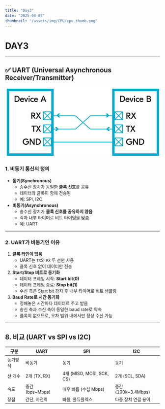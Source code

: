 ```yaml
---
title: "Day3"
date: "2025-08-08"
thumbnail: "/assets/img/CPU/cpu_thumb.png"
---
```


# DAY3

---

## ✅ UART (Universal Asynchronous Receiver/Transmitter)

![alt text](../../../../assets/img/CPU/UART.png)

### 1. 비동기 통신의 정의
- **동기(Synchronous)**  
  - 송수신 장치가 동일한 **클록 신호**를 공유  
  - 데이터와 클록이 함께 전송됨  
  - 예: SPI, I2C
- **비동기(Asynchronous)**  
  - 송수신 장치가 **클록 신호를 공유하지 않음**  
  - 각자 내부 타이머로 비트 타이밍을 맞춤  
  - 예: UART

---

### 2. UART가 비동기인 이유
1. **클록 라인이 없음**  
   - UART는 `TX`와 `RX` 두 선만 사용  
   - 클록 신호 없이 데이터만 전송
2. **Start/Stop 비트로 동기화**  
   - 데이터 프레임 시작: **Start bit(0)**  
   - 데이터 프레임 종료: **Stop bit(1)**  
   - 수신 측은 Start bit 감지 후 내부 타이머로 비트 샘플링
3. **Baud Rate로 시간 동기화**  
   - 정해놓은 시간마다 데이터르 주고 받음
   - 송신 측과 수신 측이 동일한 baud rate로 약속  
   - 클록이 없으므로, 오차 범위 내에서만 정상 수신 가능

---

## 8. 비교 (UART vs SPI vs I2C)

| 구분   | UART          | SPI                | I2C                   |
|--------|--------------|--------------------|-----------------------|
| 동기방식 | 비동기         | 동기               | 동기                  |
| 선 개수 | 2개 (TX, RX) | 4개 (MISO, MOSI, SCK, CS) | 2개 (SCL, SDA)       |
| 속도   | 중간 (bps~Mbps) | 매우 빠름 (수십 Mbps) | 중간 (100k~3.4Mbps)   |
| 장점   | 간단, 저전력   | 빠름, 풀듀플렉스    | 다중 장치 연결 용이    |